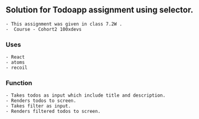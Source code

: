 ## Solution for Todoapp assignment using selector.
	- This assignment was given in class 7.2W .
	-  Course - Cohort2 100xdevs
### Uses
	- React
	- atoms
	- recoil
### Function 
	- Takes todos as input which include title and description.
	- Renders todos to screen.
	- Takes filter as input.
	- Renders filtered todos to screen.
